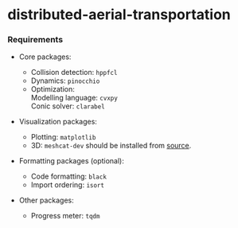 # distributed-aerial-transportation

### Requirements

- Core packages:
  - Collision detection: `hppfcl`
  - Dynamics: `pinocchio`
  - Optimization: <br>
    Modelling language: `cvxpy` <br>
    Conic solver: `clarabel`

- Visualization packages:
  - Plotting: `matplotlib`
  - 3D: `meshcat-dev` should be installed from [source](https://github.com/meshcat-dev/meshcat-python).

- Formatting packages (optional):
  - Code formatting: `black`
  - Import ordering: `isort`

- Other packages:
  - Progress meter: `tqdm`
